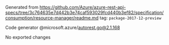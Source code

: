 Generated from https://github.com/Azure/azure-rest-api-specs/tree/3c764635e7d442b3e74caf593029fcd440b3ef82/specification/consumption/resource-manager/readme.md tag: `package-2017-12-preview`

Code generator @microsoft.azure/autorest.go@2.1.168

No exported changes